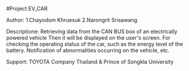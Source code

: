 #Project EV_CAR

Author: 1.Chayodom Khruesuk
        2.Narongrit Srisawang

Descriptione:
        Retrieving data from the CAN BUS box of an electrically powered vehicle Then it will be displayed on the user's screen. For checking the operating status of the car, such as the energy level of the battery. Notification of abnormalities occurring on the vehicle, etc.

Support:    TOYOTA Company Thailand &
            Prince of Songkla University
